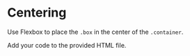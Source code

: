 # Centering

Use Flexbox to place the `.box` in the center of the `.container`.

Add your code to the provided HTML file.